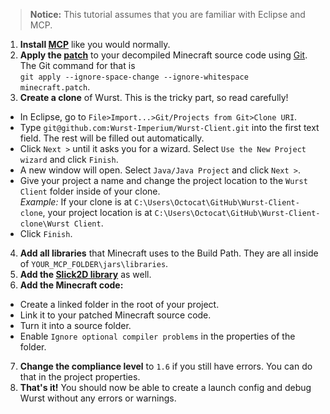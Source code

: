 >**Notice:** This tutorial assumes that you are familiar with Eclipse and MCP.

1. **Install [MCP](http://www.modcoderpack.com/website/releases)** like you would normally.
2. **Apply the [patch](https://github.com/Wurst-Imperium/Wurst-Client/blob/master/patch/minecraft.patch)** to your decompiled Minecraft source code using [Git](https://windows.github.com/). The Git command for that is  
`git apply --ignore-space-change --ignore-whitespace minecraft.patch`.
3. **Create a clone** of Wurst. This is the tricky part, so read carefully!
  - In Eclipse, go to `File>Import...>Git/Projects from Git>Clone URI`.
  - Type `git@github.com:Wurst-Imperium/Wurst-Client.git` into the first text field. The rest will be filled out automatically.
  - Click `Next >` until it asks you for a wizard. Select `Use the New Project wizard` and click `Finish`.
  - A new window will open. Select `Java/Java Project` and click `Next >`.
  - Give your project a name and change the project location to the `Wurst Client` folder inside of your clone.  
*Example:* If your clone is at `C:\Users\Octocat\GitHub\Wurst-Client-clone`, your project location is at `C:\Users\Octocat\GitHub\Wurst-Client-clone\Wurst Client`.
  - Click `Finish`.
4. **Add all libraries** that Minecraft uses to the Build Path. They are all inside of `YOUR_MCP_FOLDER\jars\libraries`.
5. **Add the [Slick2D library](http://slick.ninjacave.com/)** as well.
6. **Add the Minecraft code:**
  - Create a linked folder in the root of your project.
  - Link it to your patched Minecraft source code.
  - Turn it into a source folder.
  - Enable `Ignore optional compiler problems` in the properties of the folder.
7. **Change the compliance level** to `1.6` if you still have errors. You can do that in the project properties.
8. **That's it!** You should now be able to create a launch config and debug Wurst without any errors or warnings.